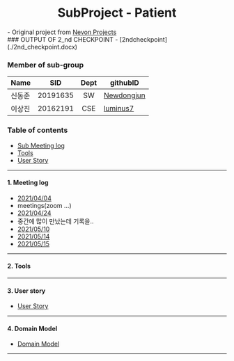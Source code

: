 <h1 align="center"> SubProject - Patient</h1>

<div align="left">
- Original project from
	<a href="https://nevonprojects.com/smart-health-prediction-using-data-mining/"> Nevon Projects </a>
</div>
### OUTPUT OF 2_nd CHECKPOINT
 - [2ndcheckpoint](./2nd_checkpoint.docx)


### Member of sub-group
|Name|SID|Dept|githubID|
|---|---|:---:|---|
|신동준|20191635|SW|[Newdongjun](https://github.com/newdongjun)
|이상진|20162191|CSE|[luminus7](https://github.com/luminus7)

### Table of contents
<!-- !toc (minlevel=2 omit="Table of Contents") -->
- [Sub Meeting log](#Meeting-log)
- [Tools](#Tools)
- [User Story](#User-story) 
<!-- toc! -->

---
#### 1. Meeting log
- [2021/04/04](./210404.md)  
- meetings(zoom ...)
- [2021/04/24](./)
- 중간에 많이 만났는데 기록을..
- [2021/05/10](./)
- [2021/05/14](./)
- [2021/05/15](./)
---
#### 2. Tools

---
#### 3. User story
- [User Story](./01.userstory/userstroy.md)

---
#### 4. Domain Model
- [Domain Model](./02.domainmodel)
---

